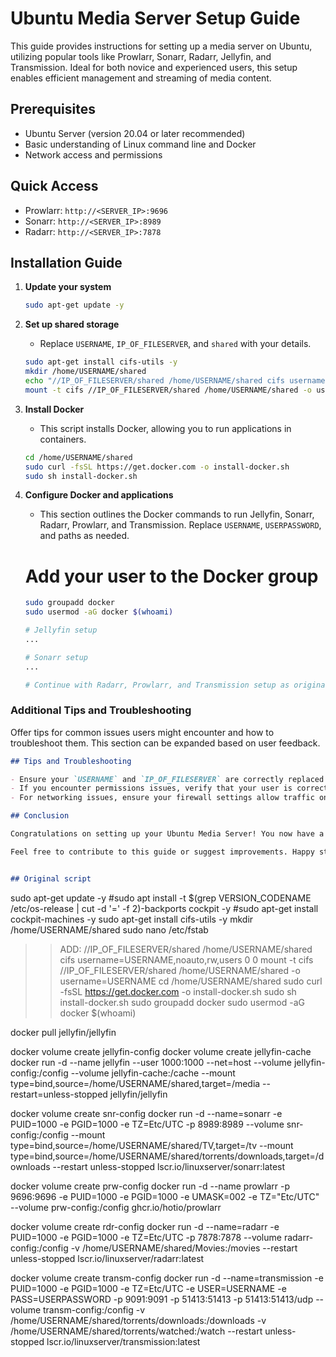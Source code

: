 # Ubuntu Media Server Setup Guide

This guide provides instructions for setting up a media server on Ubuntu, utilizing popular tools like Prowlarr, Sonarr, Radarr, Jellyfin, and Transmission. Ideal for both novice and experienced users, this setup enables efficient management and streaming of media content.

## Prerequisites

- Ubuntu Server (version 20.04 or later recommended)
- Basic understanding of Linux command line and Docker
- Network access and permissions

## Quick Access

- Prowlarr: `http://<SERVER_IP>:9696`
- Sonarr: `http://<SERVER_IP>:8989`
- Radarr: `http://<SERVER_IP>:7878`

## Installation Guide

1. **Update your system**

    ```bash
    sudo apt-get update -y
    ```

2. **Set up shared storage**

    - Replace `USERNAME`, `IP_OF_FILESERVER`, and `shared` with your details.

    ```bash
    sudo apt-get install cifs-utils -y
    mkdir /home/USERNAME/shared
    echo "//IP_OF_FILESERVER/shared /home/USERNAME/shared cifs username=USERNAME,noauto,rw,users 0 0" | sudo tee -a /etc/fstab
    mount -t cifs //IP_OF_FILESERVER/shared /home/USERNAME/shared -o username=USERNAME
    ```

3. **Install Docker**

    - This script installs Docker, allowing you to run applications in containers.

    ```bash
    cd /home/USERNAME/shared
    sudo curl -fsSL https://get.docker.com -o install-docker.sh
    sudo sh install-docker.sh
    ```

4. **Configure Docker and applications**

    - This section outlines the Docker commands to run Jellyfin, Sonarr, Radarr, Prowlarr, and Transmission. Replace `USERNAME`, `USERPASSWORD`, and paths as needed.

    # Add your user to the Docker group
    ```bash
    sudo groupadd docker
    sudo usermod -aG docker $(whoami)

    # Jellyfin setup
    ...

    # Sonarr setup
    ...

    # Continue with Radarr, Prowlarr, and Transmission setup as originally provided
    ```

### Additional Tips and Troubleshooting

Offer tips for common issues users might encounter and how to troubleshoot them. This section can be expanded based on user feedback.

```markdown
## Tips and Troubleshooting

- Ensure your `USERNAME` and `IP_OF_FILESERVER` are correctly replaced throughout the script.
- If you encounter permissions issues, verify that your user is correctly added to the Docker group and that you have logged out and back in for the changes to take effect.
- For networking issues, ensure your firewall settings allow traffic on the necessary ports.

## Conclusion

Congratulations on setting up your Ubuntu Media Server! You now have a powerful setup for managing and streaming your media content. Explore adding your media to Jellyfin, configuring Sonarr and Radarr for automatic downloads, and optimizing your server performance.

Feel free to contribute to this guide or suggest improvements. Happy streaming!


## Original script
```
sudo apt-get update -y
#sudo apt install -t $(grep VERSION_CODENAME /etc/os-release | cut -d '=' -f 2)-backports cockpit -y
#sudo apt-get install cockpit-machines -y
sudo apt-get install cifs-utils -y
mkdir /home/USERNAME/shared
sudo nano /etc/fstab
  >> ADD: //IP_OF_FILESERVER/shared /home/USERNAME/shared cifs username=USERNAME,noauto,rw,users 0 0
mount -t cifs //IP_OF_FILESERVER/shared /home/USERNAME/shared -o username=USERNAME
cd /home/USERNAME/shared
sudo curl -fsSL https://get.docker.com -o install-docker.sh
sudo sh install-docker.sh
sudo groupadd docker
sudo usermod -aG docker $(whoami)

docker pull jellyfin/jellyfin

docker volume create jellyfin-config
docker volume create jellyfin-cache
docker run -d --name jellyfin --user 1000:1000 --net=host --volume jellyfin-config:/config --volume jellyfin-cache:/cache --mount type=bind,source=/home/USERNAME/shared,target=/media --restart=unless-stopped jellyfin/jellyfin

docker volume create snr-config
docker run -d --name=sonarr -e PUID=1000 -e PGID=1000 -e TZ=Etc/UTC -p 8989:8989 --volume snr-config:/config --mount type=bind,source=/home/USERNAME/shared/TV,target=/tv --mount type=bind,source=/home/USERNAME/shared/torrents/downloads,target=/downloads --restart unless-stopped lscr.io/linuxserver/sonarr:latest

docker volume create prw-config
docker run -d --name prowlarr -p 9696:9696 -e PUID=1000 -e PGID=1000 -e UMASK=002 -e TZ="Etc/UTC" --volume prw-config:/config ghcr.io/hotio/prowlarr

docker volume create rdr-config
docker run -d --name=radarr -e PUID=1000 -e PGID=1000 -e TZ=Etc/UTC -p 7878:7878 --volume radarr-config:/config -v /home/USERNAME/shared/Movies:/movies --restart unless-stopped lscr.io/linuxserver/radarr:latest

docker volume create transm-config
docker run -d --name=transmission -e PUID=1000 -e PGID=1000 -e TZ=Etc/UTC -e USER=USERNAME -e PASS=USERPASSWORD -p 9091:9091 -p 51413:51413 -p 51413:51413/udp --volume transm-config:/config -v /home/USERNAME/shared/torrents/downloads:/downloads -v /home/USERNAME/shared/torrents/watched:/watch --restart unless-stopped lscr.io/linuxserver/transmission:latest



```
